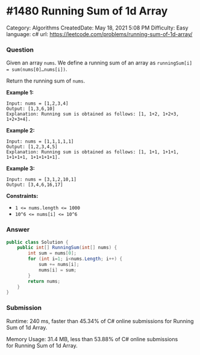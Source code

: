 # #1480 Running Sum of 1d Array

Category: Algorithms
CreatedDate: May 18, 2021 5:08 PM
Difficulty: Easy
language: c#
url: https://leetcode.com/problems/running-sum-of-1d-array/

### Question

Given an array `nums`. We define a running sum of an array as `runningSum[i] = sum(nums[0]…nums[i])`.

Return the running sum of `nums`.

**Example 1:**

```
Input: nums = [1,2,3,4]
Output: [1,3,6,10]
Explanation: Running sum is obtained as follows: [1, 1+2, 1+2+3, 1+2+3+4].
```

**Example 2:**

```
Input: nums = [1,1,1,1,1]
Output: [1,2,3,4,5]
Explanation: Running sum is obtained as follows: [1, 1+1, 1+1+1, 1+1+1+1, 1+1+1+1+1].
```

**Example 3:**

```
Input: nums = [3,1,2,10,1]
Output: [3,4,6,16,17]

```

**Constraints:**

- `1 <= nums.length <= 1000`
- `10^6 <= nums[i] <= 10^6`

### Answer

```csharp
public class Solution {
    public int[] RunningSum(int[] nums) {
        int sum = nums[0];
        for (int i=1; i<nums.Length; i++) {
            sum += nums[i];
            nums[i] = sum;
        }
        return nums;
    }
}
```

### Submission

Runtime: 240 ms, faster than 45.34% of C# online submissions for Running Sum of 1d Array.

Memory Usage: 31.4 MB, less than 53.88% of C# online submissions for Running Sum of 1d Array.
